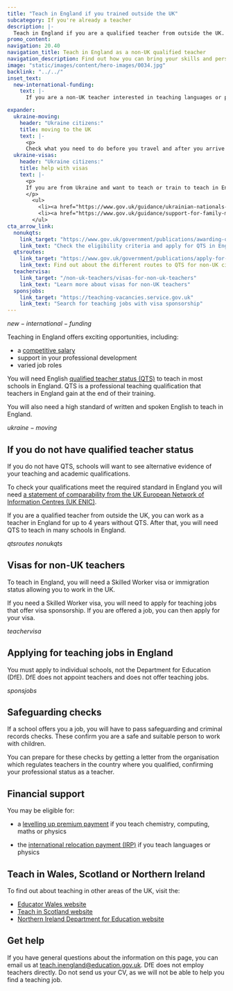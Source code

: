 ```yaml
---
title: "Teach in England if you trained outside the UK"
subcategory: If you're already a teacher
description: |-
  Teach in England if you are a qualified teacher from outside the UK. Explore the benefits of teaching in England and join a world class education system.
promo_content:
navigation: 20.40
navigation_title: Teach in England as a non-UK qualified teacher
navigation_description: Find out how you can bring your skills and perspective to an English classroom if you qualified to teach outside the UK.
image: "static/images/content/hero-images/0034.jpg"
backlink: "../../"
inset_text:
  new-international-funding:
    text: |-
      If you are a non-UK teacher interested in teaching languages or physics in England, you could be eligible for an <a href="/non-uk-teachers/get-an-international-relocation-payment">international relocation payment worth up to $nonuk_internationalrelocationpayment_value$</a>.

expander:
  ukraine-moving:
    header: "Ukraine citizens:"
    title: moving to the UK
    text: |- 
      <p>
      Check what you need to do before you travel and after you arrive <a href="https://www.gov.uk/guidance/move-to-the-uk-if-youre-from-ukraine">if you are moving to the UK from Ukraine</a>.</p>
  ukraine-visas:
    header: "Ukraine citizens:"
    title: help with visas
    text: |-
      <p>
      If you are from Ukraine and want to teach or train to teach in England, you can check visa support for:
      </p>
        <ul>
          <li><a href="https://www.gov.uk/guidance/ukrainian-nationals-in-the-uk-visa-support">Ukrainian nationals in the UK</a></li>
          <li><a href="https://www.gov.uk/guidance/support-for-family-members-of-british-nationals-in-ukraine-and-ukrainian-nationals-in-ukraine-and-the-uk">Ukrainian nationals outside of the UK</a></li>
        </ul>
cta_arrow_link:
  nonukqts:
    link_target: "https://www.gov.uk/government/publications/awarding-qualified-teacher-status-to-overseas-teachers"
    link_text: "Check the eligibility criteria and apply for QTS in England"
  qtsroutes:
    link_target: "https://www.gov.uk/government/publications/apply-for-qualified-teacher-status-qts-if-you-teach-outside-the-uk/routes-to-qualified-teacher-status-qts-for-teachers-and-those-with-teaching-experience-outside-the-uk"
    link_text: Find out about the different routes to QTS for non-UK citizens
  teachervisa: 
    link_target: "/non-uk-teachers/visas-for-non-uk-teachers"
    link_text: "Learn more about visas for non-UK teachers"
  sponsjobs:
    link_target: "https://teaching-vacancies.service.gov.uk"
    link_text: "Search for teaching jobs with visa sponsorship"
---
```


$new-international-funding$

Teaching in England offers exciting opportunities, including:

* a [competitive salary](/life-as-a-teacher/pay-and-benefits/teacher-pay)
* support in your professional development
* varied job roles

You will need English [qualified teacher status (QTS)](/train-to-be-a-teacher/what-is-qts) to teach in most schools in England. QTS is a professional teaching qualification that teachers in England gain at the end of their training. 

You will also need a high standard of written and spoken English to teach in England. 

$ukraine-moving$

## If you do not have qualified teacher status

If you do not have QTS, schools will want to see alternative evidence of your teaching and academic qualifications. 

To check your qualifications meet the required standard in England you will need [a statement of comparability from the UK European Network of Information Centres (UK ENIC)](https://enic.org.uk/Qualifications/SOC/Default.aspx).

If you are a qualified teacher from outside the UK, you can work as a teacher in England for up to 4 years without QTS.  After that, you will need QTS to teach in many schools in England. 

$qtsroutes$
$nonukqts$

## Visas for non-UK teachers

To teach in England, you will need a Skilled Worker visa or immigration status allowing you to work in the UK. 

If you need a Skilled Worker visa, you will need to apply for teaching jobs that offer visa sponsorship. If you are offered a job, you can then apply for your visa. 

$teachervisa$

## Applying for teaching jobs in England
You must apply to individual schools, not the Department for Education (DfE). DfE does not appoint teachers and does not offer teaching jobs. 

$sponsjobs$

## Safeguarding checks
If a school offers you a job, you will have to pass safeguarding and criminal records checks. These confirm you are a safe and suitable person to work with children. 

You can prepare for these checks by getting a letter from the organisation which regulates teachers in the country where you qualified, confirming your professional status as a teacher. 

## Financial support

You may be eligible for:

* a [levelling up premium payment](https://www.gov.uk/guidance/levelling-up-premium-payments-for-teachers) if you teach chemistry, computing, maths or physics 

* the [international relocation payment (IRP)](/non-uk-teachers/get-an-international-relocation-payment) if you teach languages or physics

## Teach in Wales, Scotland or Northern Ireland

To find out about teaching in other areas of the UK, visit the:

* [Educator Wales website](https://www.ewc.wales/site/index.php/en/registration/index.php?option=com_content&view=article&id=12&Itemid=170&lang=en)
* [Teach in Scotland website](https://teachinscotland.scot/)
* [Northern Ireland Department for Education website](https://www.education-ni.gov.uk/articles/initial-teacher-education-courses-northern-ireland)

## Get help

If you have general questions about the information on this page, you can email us at teach.inengland@education.gov.uk. DfE does not employ teachers directly. Do not send us your CV, as we will not be able to help you find a teaching job.